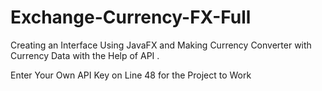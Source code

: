 # Exchange-Currency-FX-Full
Creating an Interface Using JavaFX and Making Currency Converter with Currency Data with the Help of API .

Enter Your Own API Key on Line 48 for the Project to Work
